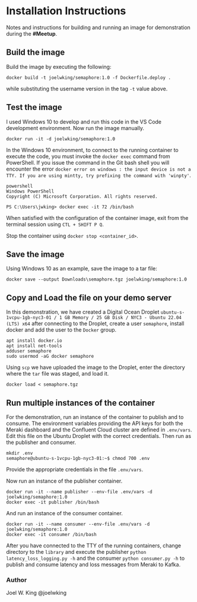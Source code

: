 # Installation Instructions

Notes and instructions for building and running an image for demonstration during the **#Meetup**.

## Build the image

Build the image by executing the following:

```shell
docker build -t joelwking/semaphore:1.0 -f Dockerfile.deploy .
```

while substituting the username version in the tag `-t` value above.

## Test the image

I used Windows 10 to develop and run this code in the VS Code development environment. Now run the image manually.

```shell
docker run -it -d joelwking/semaphore:1.0
```

In the Windows 10 environment, to connect to the running container to execute the code, you must invoke the `docker exec` command from PowerShell. If you issue the command in the Git bash shell you will encounter the error `docker error on windows : the input device is not a TTY. If you are using mintty, try prefixing the command with 'winpty'`.

```text
powershell
Windows PowerShell
Copyright (C) Microsoft Corporation. All rights reserved.

PS C:\Users\jwking> docker exec -it 72 /bin/bash
```

When satisfied with the configuration of the container image, exit from the terminal session using  `CTL + SHIFT P Q`.

Stop the container using `docker stop <container_id>`.

## Save the image

Using Windows 10 as an example, save the image to a tar file:

```shell
docker save --output Downloads\semaphore.tgz joelwking/semaphore:1.0
```

## Copy and Load the file on your demo server

In this demonstration, we have created a Digital Ocean Droplet `ubuntu-s-1vcpu-1gb-nyc3-01 / 1 GB Memory / 25 GB Disk / NYC3 - Ubuntu 22.04 (LTS) x64` after connecting to the Droplet, create a user `semaphore`, install docker and add the user to the `Docker` group.

```shell
apt install docker.io
apt install net-tools
adduser semaphore
sudo usermod -aG docker semaphore
```

Using `scp` we have uploaded the image to the Droplet, enter the directory where the `tar` file was staged, and load it.

```shell
docker load < semaphore.tgz
```

## Run multiple instances of the container

For the demonstration, run an instance of the container to publish and to consume. The environment variables providing the API keys for both the Meraki dashboard and the Confluent Cloud cluster are defined in `.env/vars`. Edit this file on the Ubuntu Droplet with the correct credentials. Then run as the publisher and consumer.

```shell
mkdir .env
semaphore@ubuntu-s-1vcpu-1gb-nyc3-01:~$ chmod 700 .env
```

Provide the appropriate credentials in the file `.env/vars`.

Now run an instance of the publisher container.

```shell
docker run -it --name publisher --env-file .env/vars -d joelwking/semaphore:1.0 
docker exec -it publisher /bin/bash
```

And run an instance of the consumer container.

```shell
docker run -it --name consumer --env-file .env/vars -d joelwking/semaphore:1.0 
docker exec -it consumer /bin/bash
```

After you have connected to the TTY of the running containers, change directory to the `library` and execute the publisher `python latency_loss_logging.py -h` and the consumer `python consumer.py -h` to publish and consume latency and loss messages from Meraki to Kafka.

### Author

Joel W. King @joelwking